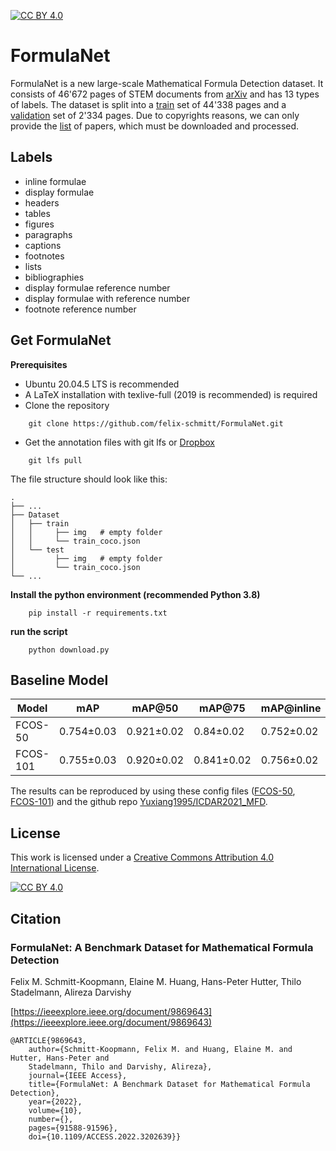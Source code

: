 [![CC BY 4.0][cc-by-shield]][cc-by]
# FormulaNet

FormulaNet is a new large-scale Mathematical Formula Detection dataset. It consists of 46'672 pages of STEM documents from [arXiv](arxiv.org) and has 
13 types of labels. The dataset is split into a [train](Dataset/train) set of 44'338 pages and a [validation](Dataset/val) set of 2'334 pages. Due to 
copyrights reasons, we can only provide the [list](urls.txt) of papers, which must be downloaded and processed.

## Labels

* inline formulae
* display formulae
* headers
* tables
* figures
* paragraphs
* captions
* footnotes
* lists
* bibliographies
* display formulae reference number
* display formulae with reference number
* footnote reference number

## Get FormulaNet
**Prerequisites**
* Ubuntu 20.04.5 LTS is recommended
* A LaTeX installation with texlive-full (2019 is recommended) is required
* Clone the repository
```shell
    git clone https://github.com/felix-schmitt/FormulaNet.git
```
* Get the annotation files with git lfs or [Dropbox](https://www.dropbox.com/sh/9yjb1lkv9dnmdev/AABBH7QFVA888scAu4Rgj1sja?dl=0)
```shell
    git lfs pull
```
The file structure should look like this:

    .
    ├── ...
    ├── Dataset
    │   ├── train
    │   │     ├── img   # empty folder
    │   │     └── train_coco.json
    │   └── test
    │         ├── img   # empty folder
    │         └── train_coco.json
    └── ...

**Install the python environment (recommended Python 3.8)**
```shell
    pip install -r requirements.txt 
```
**run the script**
```shell
    python download.py 
```


## Baseline Model

| Model    | mAP        | mAP@50     | mAP@75     | mAP@inline | mAP@display |
|----------|------------|------------|------------|------------|-------------|
| FCOS-50  | 0.754±0.03 | 0.921±0.02 | 0.84±0.02  | 0.752±0.02 | 0.755±0.02  |
| FCOS-101 | 0.755±0.03 | 0.920±0.02 | 0.841±0.02 | 0.756±0.02 | 0.749±0.03  |

The results can be reproduced by using these config files ([FCOS-50](Baseline/FCOS-50.py), [FCOS-101](Baseline/FCOS-101.py)) and the github repo [Yuxiang1995/ICDAR2021_MFD](https://github.com/Yuxiang1995/ICDAR2021_MFD).

## License
This work is licensed under a
[Creative Commons Attribution 4.0 International License][cc-by].

[![CC BY 4.0][cc-by-image]][cc-by]

[cc-by]: http://creativecommons.org/licenses/by/4.0/
[cc-by-image]: https://i.creativecommons.org/l/by/4.0/88x31.png
[cc-by-shield]: https://img.shields.io/badge/License-CC%20BY%204.0-lightgrey.svg
## Citation

### FormulaNet: A Benchmark Dataset for Mathematical Formula Detection

Felix M. Schmitt-Koopmann, Elaine M. Huang, Hans-Peter Hutter, Thilo Stadelmann, Alireza Darvishy

[https://ieeexplore.ieee.org/document/9869643](https://ieeexplore.ieee.org/document/9869643)

```
@ARTICLE{9869643,
    author={Schmitt-Koopmann, Felix M. and Huang, Elaine M. and Hutter, Hans-Peter and 
    Stadelmann, Thilo and Darvishy, Alireza},  
    journal={IEEE Access},   
    title={FormulaNet: A Benchmark Dataset for Mathematical Formula Detection},   
    year={2022},  
    volume={10},  
    number={},  
    pages={91588-91596},  
    doi={10.1109/ACCESS.2022.3202639}}
```